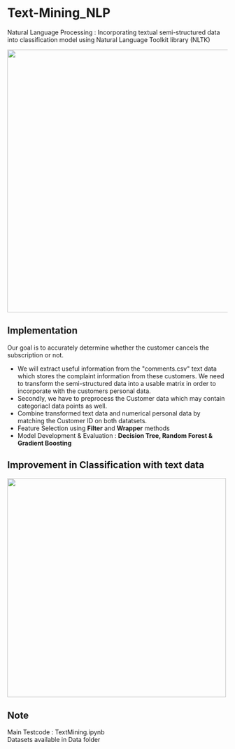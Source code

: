 # Text-Mining_NLP
Natural Language Processing : Incorporating textual semi-structured data into classification model using Natural Language Toolkit library (NLTK)
<br>

<img src="https://user-images.githubusercontent.com/112804900/203012392-3c10dd2c-d9a7-4696-a9a7-1f2f2e8aac81.png" width=600)>

## Implementation
Our goal is to accurately determine whether the customer cancels the subscription or not. 
- We will extract useful information from the "comments.csv" text data which stores the complaint information from these customers. We need to transform the semi-structured data into a usable matrix in order to incorporate with the customers personal data.
- Secondly, we have to preprocess the Customer data which may contain categoriacl data points as well.
- Combine transformed text data and numerical personal data by matching the Customer ID on both datatsets.
- Feature Selection using **Filter** and **Wrapper** methods
- Model Development & Evaluation : **Decision Tree, Random Forest & Gradient Boosting**

## Improvement in Classification with text data

<img src="https://user-images.githubusercontent.com/112804900/202992612-5e8fd4e4-0e6c-4a99-8d38-5eb0b0f39c7e.png" width=500 >

## Note <br>
Main Testcode : TextMining.ipynb <br>
Datasets available in Data folder <br>

